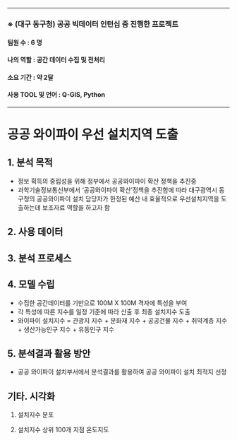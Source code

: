 ***
### ※ (대구 동구청) 공공 빅데이터 인턴십 중 진행한 프로젝트
#### 팀원 수 : 6 명
#### 나의 역할 : 공간 데이터 수집 및 전처리
#### 소요 기간 : 약 2달
#### 사용 TOOL 및 언어 : Q-GIS, Python
***
# 공공 와이파이 우선 설치지역 도출

## 1. 분석 목적
* 정보 획득의 중립성을 위해 정부에서 공공와이파이 확산 정책을 추진중
* 과학기술정보통신부에서 ‘공공와이파이 확산’정책을 추진함에 따라 대구광역시 동구청의 공공와이파이 설치 담당자가 한정된 예산 내 효율적으로 우선설치지역을 도출하는데 보조자료 역할을 하고자 함

## 2. 사용 데이터


## 3. 분석 프로세스


## 4. 모델 수립
* 수집한 공간데이터를 기반으로 100M X 100M 격자에 특성을 부여
* 각 특성에 따른 지수를 일정 기준에 따라 산출 후 최종 설치지수 도출
* 와이파이 설치지수 = 관광지 지수 + 문화재 지수 + 공공건물 지수 + 취약계층 지수 + 생산가능인구 지수 + 유동인구 지수

## 5. 분석결과 활용 방안
* 공공 와이파이 설치부서에서 분석결과를 활용하여 공공 와이파이 설치 최적지 선정


## 기타. 시각화
1. 설치지수 분포  



2. 설치지수 상위 100개 지점 온도지도  




